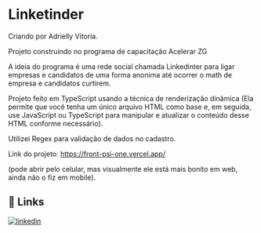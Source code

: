 # Linketinder 

Criando por Adrielly Vitoria. 

Projeto construindo no programa de capacitação Acelerar ZG

A ideia do programa é uma rede social chamada Linkedinter para ligar empresas e candidatos de uma forma anonima até ocorrer o math de empresa e candidatos curtirem.

Projeto feito em TypeScript usando a técnica de renderização dinâmica (Ela permite que você tenha um único arquivo HTML como base e, em seguida, use JavaScript ou TypeScript para manipular e atualizar o conteúdo desse HTML conforme necessário).

Utilizei Regex para validação de dados no cadastro. 

Link do projeto: https://front-psi-one.vercel.app/ 

(pode abrir pelo celular, mas visualmente ele está mais bonito em web, ainda não o fiz em mobile). 

## 🔗 Links

[![linkedin](https://img.shields.io/badge/linkedin-0A66C2?style=for-the-badge&logo=linkedin&logoColor=white)](https://www.linkedin.com/in/adriellymendes-dev/)